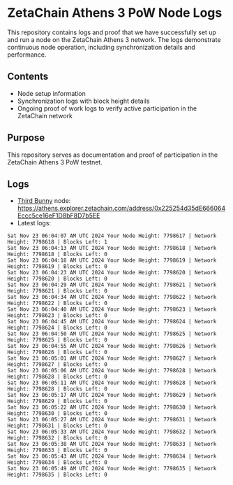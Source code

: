# ZetaChain Athens 3 PoW Node Logs
This repository contains logs and proof that we have successfully set up and run a node on the ZetaChain Athens 3 network. The logs demonstrate continuous node operation, including synchronization details and performance.

## Contents
- Node setup information
- Synchronization logs with block height details
- Ongoing proof of work logs to verify active participation in the ZetaChain network

## Purpose
This repository serves as documentation and proof of participation in the ZetaChain Athens 3 PoW testnet.

## Logs

- [Third Bunny](https://thirdbunny.xyz/) node: https://athens.explorer.zetachain.com/address/0x225254d35dE666064Eccc5ce16eF1D8bF8D7b5EE
- Latest logs:
```
Sat Nov 23 06:04:07 AM UTC 2024 Your Node Height: 7798617 | Network Height: 7798618 | Blocks Left: 1
Sat Nov 23 06:04:13 AM UTC 2024 Your Node Height: 7798618 | Network Height: 7798618 | Blocks Left: 0
Sat Nov 23 06:04:18 AM UTC 2024 Your Node Height: 7798619 | Network Height: 7798619 | Blocks Left: 0
Sat Nov 23 06:04:23 AM UTC 2024 Your Node Height: 7798620 | Network Height: 7798620 | Blocks Left: 0
Sat Nov 23 06:04:29 AM UTC 2024 Your Node Height: 7798621 | Network Height: 7798621 | Blocks Left: 0
Sat Nov 23 06:04:34 AM UTC 2024 Your Node Height: 7798622 | Network Height: 7798622 | Blocks Left: 0
Sat Nov 23 06:04:40 AM UTC 2024 Your Node Height: 7798623 | Network Height: 7798623 | Blocks Left: 0
Sat Nov 23 06:04:45 AM UTC 2024 Your Node Height: 7798624 | Network Height: 7798624 | Blocks Left: 0
Sat Nov 23 06:04:50 AM UTC 2024 Your Node Height: 7798625 | Network Height: 7798625 | Blocks Left: 0
Sat Nov 23 06:04:55 AM UTC 2024 Your Node Height: 7798626 | Network Height: 7798626 | Blocks Left: 0
Sat Nov 23 06:05:01 AM UTC 2024 Your Node Height: 7798627 | Network Height: 7798627 | Blocks Left: 0
Sat Nov 23 06:05:06 AM UTC 2024 Your Node Height: 7798628 | Network Height: 7798628 | Blocks Left: 0
Sat Nov 23 06:05:11 AM UTC 2024 Your Node Height: 7798628 | Network Height: 7798628 | Blocks Left: 0
Sat Nov 23 06:05:17 AM UTC 2024 Your Node Height: 7798629 | Network Height: 7798629 | Blocks Left: 0
Sat Nov 23 06:05:22 AM UTC 2024 Your Node Height: 7798630 | Network Height: 7798630 | Blocks Left: 0
Sat Nov 23 06:05:27 AM UTC 2024 Your Node Height: 7798631 | Network Height: 7798631 | Blocks Left: 0
Sat Nov 23 06:05:33 AM UTC 2024 Your Node Height: 7798632 | Network Height: 7798632 | Blocks Left: 0
Sat Nov 23 06:05:38 AM UTC 2024 Your Node Height: 7798633 | Network Height: 7798633 | Blocks Left: 0
Sat Nov 23 06:05:43 AM UTC 2024 Your Node Height: 7798634 | Network Height: 7798634 | Blocks Left: 0
Sat Nov 23 06:05:49 AM UTC 2024 Your Node Height: 7798635 | Network Height: 7798635 | Blocks Left: 0
```
